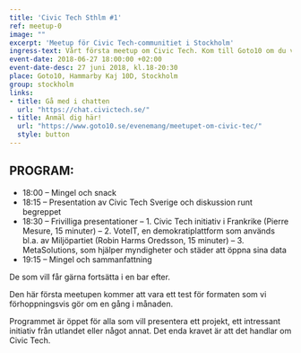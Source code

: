 ```yaml
---
title: 'Civic Tech Sthlm #1'
ref: meetup-0
image: ""
excerpt: 'Meetup för Civic Tech-communitiet i Stockholm'
ingress-text: Vårt första meetup om Civic Tech. Kom till Goto10 om du vill prata om teknologier som gör det enklare för medborgare att organisera, att interagera med den offentliga och att bygga ett bättre samhälle tillsammans.  
event-date: 2018-06-27 18:00:00 +02:00
event-date-desc: 27 juni 2018, kl.18-20:30
place: Goto10, Hammarby Kaj 10D, Stockholm
group: stockholm
links:
- title: Gå med i chatten
  url: "https://chat.civictech.se/"
- title: Anmäl dig här!
  url: "https://www.goto10.se/evenemang/meetupet-om-civic-tec/"
  style: button
---
```

## PROGRAM:
* 18:00 – Mingel och snack
* 18:15 – Presentation av Civic Tech Sverige och diskussion runt begreppet
* 18:30 – Frivilliga presentationer
– 1. Civic Tech initiativ i Frankrike (Pierre Mesure, 15 minuter)
– 2. VoteIT, en demokratiplattform som används bl.a. av Miljöpartiet (Robin Harms Oredsson, 15 minuter)
– 3. MetaSolutions, som hjälper myndigheter och städer att öppna sina data
* 19:15 – Mingel och sammanfattning

De som vill får gärna fortsätta i en bar efter.

Den här första meetupen kommer att vara ett test för formaten som vi förhoppningsvis gör om en gång i månaden.

Programmet är öppet för alla som vill presentera ett projekt, ett intressant initiativ från utlandet eller något annat. Det enda kravet är att det handlar om Civic Tech.

